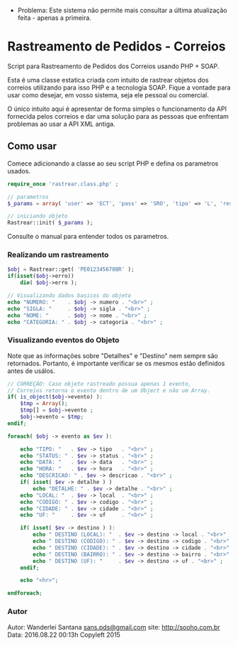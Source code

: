 * Problema: Este sistema não permite mais consultar a última atualização feita - apenas a primeira.

# Rastreamento de Pedidos - Correios
Script para Rastreamento de Pedidos dos Correios usando PHP + SOAP.

Esta é uma classe estatica criada com intuito de rastrear objetos dos correios utilizando para isso PHP e a tecnologia SOAP.
Fique a vontade para usar como desejar, em vosso sistema, seja 
ele pessoal ou comercial. 

O único intuito aqui é apresentar de forma simples o 
funcionamento da API fornecida pelos correios e dar uma solução 
para as pessoas que enfrentam problemas ao usar a API XML antiga.

## Como usar
Comece adicionando a classe ao seu script PHP e defina os parametros usados.
```php
require_once 'rastrear.class.php' ;

// parametros 
$_params = array( 'user' => 'ECT', 'pass' => 'SRO', 'tipo' => 'L', 'resultado' => 'T', 'idioma' => 101 );

// iniciando objeto
Rastrear::init( $_params );
```

Consulte o manual para entender todos os parametros.

### Realizando um rastreamento
```php
$obj = Rastrear::get( 'PE012345678BR' );
if(isset($obj->erro))
    die( $obj->erro );

// Visualizando dados basicos do objeto
echo "NUMERO: "    . $obj -> numero . "<br>" ;
echo "SIGLA: "     . $obj -> sigla . "<br>" ;
echo "NOME: "      . $obj -> nome . "<br>" ;
echo "CATEGORIA: " . $obj -> categoria . "<br>" ;
```

### Visualizando eventos do Objeto
Note que as informações sobre "Detalhes" e "Destino" nem sempre são retornados. Portanto, é importante verificar se os mesmos estão definidos antes de usálos.
```php
// CORREÇÂO: Caso objeto rastreado possua apenas 1 evento, 
// Correios retorna o evento dentro de um Object e não um Array.
if( is_object($obj->evento) ):
    $tmp = Array();
    $tmp[] = $obj->evento ;
    $obj->evento = $tmp;
endif;

foreach( $obj -> evento as $ev ):

    echo "TIPO: "   . $ev -> tipo   . "<br>" ;
    echo "STATUS: " . $ev -> status . "<br>" ;
    echo "DATA: "   . $ev -> data   . "<br>" ;
    echo "HORA: "   . $ev -> hora   . "<br>" ;
    echo "DESCRICAO: " . $ev -> descricao . "<br>" ;
    if( isset( $ev -> detalhe ) ) 
        echo "DETALHE: " . $ev -> detalhe . "<br>" ;
    echo "LOCAL: "  . $ev -> local  . "<br>" ;
    echo "CODIGO: " . $ev -> codigo . "<br>" ;
    echo "CIDADE: " . $ev -> cidade . "<br>" ;
    echo "UF: "     . $ev -> uf     . "<br>" ;

    if( isset( $ev -> destino ) ):
        echo " DESTINO (LOCAL): "  . $ev -> destino -> local . "<br>" ;
        echo " DESTINO (CODIGO): " . $ev -> destino -> codigo . "<br>" ;
        echo " DESTINO (CIDADE): " . $ev -> destino -> cidade . "<br>" ;
        echo " DESTINO (BAIRRO): " . $ev -> destino -> bairro . "<br>" ;
        echo " DESTINO (UF): "     . $ev -> destino -> uf . "<br>" ;
    endif;

    echo "<hr>";

endforeach;
```

### Autor
Autor: Wanderlei Santana <sans.pds@gmail.com>
site: http://sooho.com.br
Data: 2016.08.22 00:13h
Copyleft 2015
